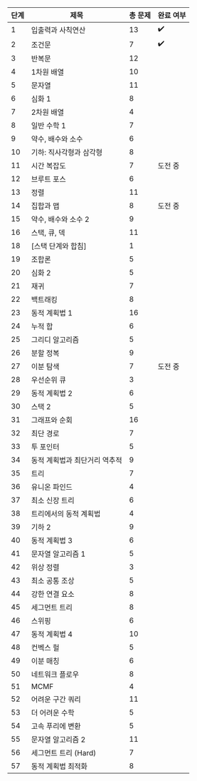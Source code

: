 | 단계 | 제목                               | 총 문제 | 완료 여부  |
|------|-----------------------------------|---------|------------|
| 1    | 입출력과 사칙연산                 | 13      | ✔️    |
| 2    | 조건문                            | 7       |      ✔️      |
| 3    | 반복문                            | 12      |            |
| 4    | 1차원 배열                        | 10      |            |
| 5    | 문자열                            | 11      |            |
| 6    | 심화 1                            | 8       |            |
| 7    | 2차원 배열                        | 4       |            |
| 8    | 일반 수학 1                      | 7       |            |
| 9    | 약수, 배수와 소수                | 6       |            |
| 10   | 기하: 직사각형과 삼각형          | 8       |            |
| 11   | 시간 복잡도                      | 7       | 도전 중    |
| 12   | 브루트 포스                      | 6       |            |
| 13   | 정렬                              | 11      |            |
| 14   | 집합과 맵                        | 8       | 도전 중    |
| 15   | 약수, 배수와 소수 2              | 9       |            |
| 16   | 스택, 큐, 덱                    | 11      |            |
| 18   | [스택 단계와 합침]               | 1       |            |
| 19   | 조합론                           | 5       |            |
| 20   | 심화 2                           | 5       |            |
| 21   | 재귀                             | 7       |            |
| 22   | 백트래킹                         | 8       |            |
| 23   | 동적 계획법 1                    | 16      |            |
| 24   | 누적 합                          | 6       |            |
| 25   | 그리디 알고리즘                 | 5       |            |
| 26   | 분할 정복                       | 9       |            |
| 27   | 이분 탐색                       | 7       | 도전 중    |
| 28   | 우선순위 큐                     | 3       |            |
| 29   | 동적 계획법 2                    | 6       |            |
| 30   | 스택 2                           | 5       |            |
| 31   | 그래프와 순회                   | 16       |            |
| 32   | 최단 경로                        | 7       |            |
| 33   | 투 포인터                        | 5       |            |
| 34   | 동적 계획법과 최단거리 역추적   | 9       |            |
| 35   | 트리                             | 7       |            |
| 36   | 유니온 파인드                   | 4       |            |
| 37   | 최소 신장 트리                  | 6       |            |
| 38   | 트리에서의 동적 계획법          | 4       |            |
| 39   | 기하 2                           | 9       |            |
| 40   | 동적 계획법 3                    | 6       |            |
| 41   | 문자열 알고리즘 1               | 5       |            |
| 42   | 위상 정렬                        | 3       |            |
| 43   | 최소 공통 조상                  | 5       |            |
| 44   | 강한 연결 요소                  | 8       |            |
| 45   | 세그먼트 트리                   | 8       |            |
| 46   | 스위핑                           | 6       |            |
| 47   | 동적 계획법 4                    | 10      |            |
| 48   | 컨벡스 헐                       | 5       |            |
| 49   | 이분 매칭                       | 6       |            |
| 50   | 네트워크 플로우                 | 8       |            |
| 51   | MCMF                             | 4       |            |
| 52   | 어려운 구간 쿼리                | 11      |            |
| 53   | 더 어려운 수학                  | 5       |            |
| 54   | 고속 푸리에 변환                | 5       |            |
| 55   | 문자열 알고리즘 2               | 11      |            |
| 56   | 세그먼트 트리 (Hard)            | 7       |            |
| 57   | 동적 계획법 최적화              | 8       |            |